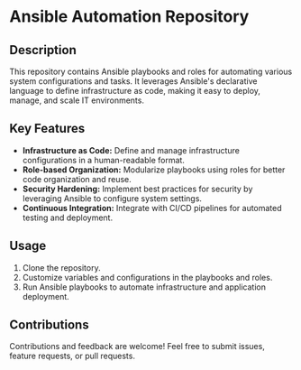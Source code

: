 # Ansible Automation Repository

## Description

This repository contains Ansible playbooks and roles for automating various system configurations and tasks. It leverages Ansible's declarative language to define infrastructure as code, making it easy to deploy, manage, and scale IT environments.

## Key Features

- **Infrastructure as Code:** Define and manage infrastructure configurations in a human-readable format.
- **Role-based Organization:** Modularize playbooks using roles for better code organization and reuse.
- **Security Hardening:** Implement best practices for security by leveraging Ansible to configure system settings.
- **Continuous Integration:** Integrate with CI/CD pipelines for automated testing and deployment.

## Usage

1. Clone the repository.
2. Customize variables and configurations in the playbooks and roles.
3. Run Ansible playbooks to automate infrastructure and application deployment.

## Contributions

Contributions and feedback are welcome! Feel free to submit issues, feature requests, or pull requests.
